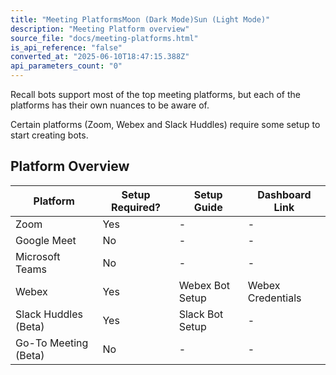 ```yaml
---
title: "Meeting PlatformsMoon (Dark Mode)Sun (Light Mode)"
description: "Meeting Platform overview"
source_file: "docs/meeting-platforms.html"
is_api_reference: "false"
converted_at: "2025-06-10T18:47:15.388Z"
api_parameters_count: "0"
---
```

Recall bots support most of the top meeting platforms, but each of the platforms has their own nuances to be aware of.

Certain platforms (Zoom, Webex and Slack Huddles) require some setup to start creating bots.

## Platform Overview

[](#platform-overview)

| Platform | Setup Required? | Setup Guide | Dashboard Link |
| --- | --- | --- | --- |
| Zoom | Yes | - | - |
| Google Meet | No | - | - |
| Microsoft Teams | No | - | - |
| Webex | Yes | Webex Bot Setup | Webex Credentials |
| Slack Huddles (Beta) | Yes | Slack Bot Setup | - |
| Go-To Meeting (Beta) | No | - | - |
